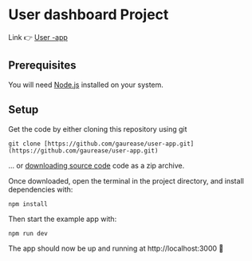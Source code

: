 # User dashboard Project

Link 👉 [User -app](https://user-app-tan.vercel.app/)

## Prerequisites

You will need [Node.js](https://nodejs.org) installed on your system.

## Setup

Get the code by either cloning this repository using git

```
git clone [https://github.com/gaurease/user-app.git](https://github.com/gaurease/user-app.git)
```

... or [downloading source code](https://github.com/gaurease/user-app/archive/refs/heads/main.zip) code as a zip archive.

Once downloaded, open the terminal in the project directory, and install dependencies with:

```
npm install
```


Then start the example app with:

```
npm run dev
```

The app should now be up and running at http://localhost:3000 🚀
